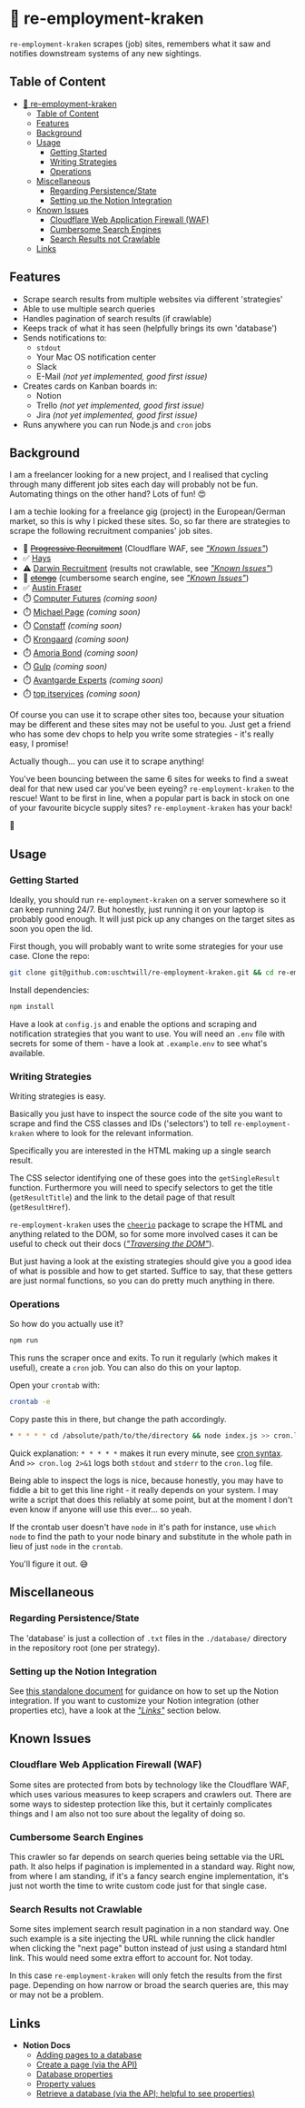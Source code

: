 # 🐙 re-employment-kraken

`re-employment-kraken` scrapes (job) sites, remembers what it saw and notifies downstream systems of any new sightings.

## Table of Content

- [🐙 re-employment-kraken](#-re-employment-kraken)
  - [Table of Content](#table-of-content)
  - [Features](#features)
  - [Background](#background)
  - [Usage](#usage)
    - [Getting Started](#getting-started)
    - [Writing Strategies](#writing-strategies)
    - [Operations](#operations)
  - [Miscellaneous](#miscellaneous)
    - [Regarding Persistence/State](#regarding-persistencestate)
    - [Setting up the Notion Integration](#setting-up-the-notion-integration)
  - [Known Issues](#known-issues)
    - [Cloudflare Web Application Firewall (WAF)](#cloudflare-web-application-firewall-waf)
    - [Cumbersome Search Engines](#cumbersome-search-engines)
    - [Search Results not Crawlable](#search-results-not-crawlable)
  - [Links](#links)

## Features

- Scrape search results from multiple websites via different 'strategies'
- Able to use multiple search queries
- Handles pagination of search results (if crawlable)
- Keeps track of what it has seen (helpfully brings its own 'database')
- Sends notifications to:
  - `stdout`
  - Your Mac OS notification center
  - Slack
  - E-Mail _(not yet implemented, good first issue)_
- Creates cards on Kanban boards in:
  - Notion
  - Trello _(not yet implemented, good first issue)_
  - Jira _(not yet implemented, good first issue)_
- Runs anywhere you can run Node.js and `cron` jobs

## Background

I am a freelancer looking for a new project, and I realised that cycling through many different job sites each day will probably not be fun. Automating things on the other hand? Lots of fun! 😍

I am a techie looking for a freelance gig (project) in the European/German market, so this is why I picked these sites. So, so far there are strategies to scrape the following recruitment companies' job sites.

- 🚫 ~~[Progressive Recruitment][progressive-recruitment]~~ (Cloudflare WAF, see [_"Known Issues"_](#known-issues))
- ✅ [Hays][hays]
- ⚠️ [Darwin Recruitment][darwin-recruitment] (results not crawlable, see [_"Known Issues"_](#known-issues))
- 🚫 ~~[etengo][etengo]~~ (cumbersome search engine, see [_"Known Issues"_](#known-issues))
- ✅ [Austin Fraser][austin-fraser]
- ⏱️ [Computer Futures][computer-futures] _(coming soon)_
- ⏱️ [Michael Page][michael-page] _(coming soon)_
- ⏱️ [Constaff][constaff] _(coming soon)_
- ⏱️ [Krongaard][krongaard] _(coming soon)_
- ⏱️ [Amoria Bond][amoria-bond] _(coming soon)_
- ⏱️ [Gulp][gulp] _(coming soon)_
- ⏱️ [Avantgarde Experts][avantgarde-experts] _(coming soon)_
- ⏱️ [top itservices][top-itservices] _(coming soon)_

Of course you can use it to scrape other sites too, because your situation may be different and these sites may not be useful to you. Just get a friend who has some dev chops to help you write some strategies - it's really easy, I promise!

Actually though... you can use it to scrape anything!

You've been bouncing between the same 6 sites for weeks to find a sweat deal for that new used car you've been eyeing? `re-employment-kraken` to the rescue! Want to be first in line, when a popular part is back in stock on one of your favourite bicycle supply sites? `re-employment-kraken` has your back!

🐙

## Usage

### Getting Started

Ideally, you should run `re-employment-kraken` on a server somewhere so it can keep running 24/7. But honestly, just running it on your laptop is probably good enough. It will just pick up any changes on the target sites as soon you open the lid.

First though, you will probably want to write some strategies for your use case. Clone the repo:

```bash
git clone git@github.com:uschtwill/re-employment-kraken.git && cd re-employment-kraken.git
```

Install dependencies:

```bash
npm install
```

Have a look at `config.js` and enable the options and scraping and notification strategies that you want to use. You will need an `.env` file with secrets for some of them - have a look at `.example.env` to see what's available.

### Writing Strategies

Writing strategies is easy.

Basically you just have to inspect the source code of the site you want to scrape and find the CSS classes and IDs ('selectors') to tell `re-employment-kraken` where to look for the relevant information.

Specifically you are interested in the HTML making up a single search result.

The CSS selector identifying one of these goes into the `getSingleResult` function. Furthermore you will need to specify selectors to get the title (`getResultTitle`) and the link to the detail page of that result (`getResultHref`).

`re-employment-kraken` uses the [`cheerio`][cheerio] package to scrape the HTML and anything related to the DOM, so for some more involved cases it can be useful to check out their docs ([_"Traversing the DOM"_][cheerio-docs]).

But just having a look at the existing strategies should give you a good idea of what is possible and how to get started. Suffice to say, that these getters are just normal functions, so you can do pretty much anything in there.

### Operations

So how do you actually use it?

```bash
npm run
```

This runs the scraper once and exits. To run it regularly (which makes it useful), create a `cron` job. You can also do this on your laptop.

Open your `crontab` with:

```bash
crontab -e
```

Copy paste this in there, but change the path accordingly.

```bash
* * * * * cd /absolute/path/to/the/directory && node index.js >> cron.log 2>&1
```

Quick explanation: `* * * * *` makes it run every minute, see [cron syntax][crontab-guru]. And `>> cron.log 2>&1` logs both `stdout` and `stderr` to the `cron.log` file.

Being able to inspect the logs is nice, because honestly, you may have to fiddle a bit to get this line right - it really depends on your system. I may write a script that does this reliably at some point, but at the moment I don't even know if anyone will use this ever... so yeah.

If the crontab user doesn't have `node` in it's path for instance, use `which node` to find the path to your node binary and substitute in the whole path in lieu of just `node` in the `crontab`.

You'll figure it out. 😅

## Miscellaneous

### Regarding Persistence/State

The 'database' is just a collection of `.txt` files in the `./database/` directory in the repository root (one per strategy).

### Setting up the Notion Integration

See [this standalone document](docs/setting-up-notion-integration.md) for guidance on how to set up the Notion integration. If you want to customize your Notion integration (other properties etc), have a look at the [_"Links"_](#links) section below.

## Known Issues

### Cloudflare Web Application Firewall (WAF)

Some sites are protected from bots by technology like the Cloudflare WAF, which uses various measures to keep scrapers and crawlers out. There are some ways to sidestep protection like this, but it certainly complicates things and I am also not too sure about the legality of doing so.

### Cumbersome Search Engines

This crawler so far depends on search queries being settable via the URL path. It also helps if pagination is implemented in a standard way. Right now, from where I am standing, if it's a fancy search engine implementation, it's just not worth the time to write custom code just for that single case.

### Search Results not Crawlable

Some sites implement search result pagination in a non standard way. One such example is a site injecting the URL while running the click handler when clicking the "next page" button instead of just using a standard html link. This would need some extra effort to account for. Not today.

In this case `re-employment-kraken` will only fetch the results from the first page. Depending on how narrow or broad the search queries are, this may or may not be a problem.

## Links

- **Notion Docs**
  - [Adding pages to a database][notion-adding-pages]
  - [Create a page (via the API)][notion-create-page]
  - [Database properties][notion-database-properties]
  - [Property values][notion-property-values]
  - [Retrieve a database (via the API; helpful to see properties)][notion-retrieve-database]

<!-- Other Links -->

[cheerio]: https://github.com/cheeriojs/cheerio
[cheerio-docs]: https://cheerio.js.org/docs/basics/traversing
[crontab-guru]: https://crontab.guru/
[notion-adding-pages]: https://developers.notion.com/docs/working-with-databases#adding-pages-to-a-database
[notion-create-page]: https://developers.notion.com/reference/post-page
[notion-database-properties]: https://developers.notion.com/reference/property-object
[notion-property-values]: https://developers.notion.com/reference/property-value-object
[notion-retrieve-database]: https://developers.notion.com/reference/retrieve-a-database

<!-- Recruiter Links -->

[progressive-recruitment]: https://www.progressiverecruitment.com/de-de/
[hays]: https://www.hays.de/en/jobsearch/job-offers
[darwin-recruitment]: https://www.darwinrecruitment.de/search-jobs/#Job_Search_Section
[etengo]: https://www.etengo.de/en/it-project-search/
[austin-fraser]: https://www.austinfraser.com/de
[computer-futures]: https://www.computerfutures.com/de-de/stellensuche/?keywords=javascript&country=Deutschland&searchRadius=50km
[michael-page]: https://www.michaelpage.de/jobs/javascript?check_logged_in=1
[constaff]: https://www.constaff.com/projektportal/
[krongaard]: https://www.krongaard.de/experts/projektmarkt
[amoria-bond]: https://www.amoriabond.com/de/job-search/
[gulp]: https://www.gulp.de/job-projektboerse
[avantgarde-experts]: https://www.avantgarde-experts.de/de/jobangebote/
[top-itservices]: https://www.top-itservices.com/annoncen
